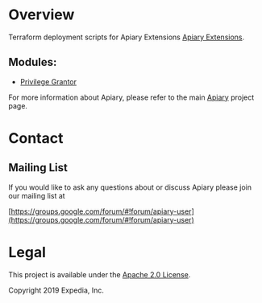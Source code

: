 # Overview

Terraform deployment scripts for Apiary Extensions [Apiary Extensions](https://github.com/ExpediaGroup/apiary-extensions/).

## Modules:

* [Privilege Grantor](https://github.com/ExpediaGroup/apiary-extensions-terraform/)

For more information about Apiary, please refer to the main [Apiary](https://github.com/ExpediaInc/apiary) project page.

# Contact

## Mailing List
If you would like to ask any questions about or discuss Apiary please join our mailing list at

  [https://groups.google.com/forum/#!forum/apiary-user](https://groups.google.com/forum/#!forum/apiary-user)

# Legal
This project is available under the [Apache 2.0 License](http://www.apache.org/licenses/LICENSE-2.0.html).

Copyright 2019 Expedia, Inc.
